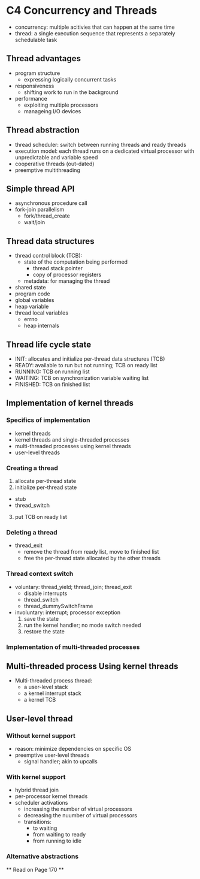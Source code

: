 # C4 Concurrency and Threads
- concurrency: multiple acitivies that can happen at the same time
- thread: a single execution sequence that represents a separately schedulable task

## Thread advantages
- program structure
  - expressing logically concurrent tasks
- responsiveness
  - shifting work to run in the background
- performance
  - exploiting multiple processors
  - manageing I/O devices

## Thread abstraction
- thread scheduler: switch between running threads and ready threads
- execution model: each thread runs on a dedicated virtual processor with unpredictable and variable speed
- cooperative threads (out-dated)
- preemptive multithreading

## Simple thread API
- asynchronous procedure call
- fork-join parallelism
  - fork/thread_create
  - wait/join

## Thread data structures
- thread control block (TCB):
  - state of the computation being performed
    - thread stack pointer
    - copy of processor registers
  - metadata: for managing the thread
-  shared state
  - program code
  - global variables
  - heap variable
- thread local variables
  - errno
  - heap internals

## Thread life cycle state
- INIT: allocates and initialize per-thread data structures (TCB) 
- READY: available to run but not running; TCB on ready list
- RUNNING: TCB on running list
- WAITING: TCB on synchronization variable waiting list
- FINISHED: TCB on finished list

## Implementation of kernel threads
### Specifics of implementation
- kernel threads
- kernel threads and single-threaded processes
- multi-threaded processes using kernel threads
- user-level threads

### Creating a thread
1. allocate per-thread state
2. initialize per-thread state
  - stub
  - thread_switch
3. put TCB on ready list

### Deleting a thread
- thread_exit
  - remove the thread from ready list, move to finished list
  - free the per-thread state allocated by the other threads

### Thread context switch
- voluntary: thread_yield; thread_join; thread_exit
  - disable interrupts
  - thread_switch
  - thread_dummySwitchFrame
- involuntary: interrupt; processor exception
  1. save the state
  2. run the kernel handler; no mode switch needed
  3. restore the state
  
### Implementation of multi-threaded processes 
## Multi-threaded process Using kernel threads
- Multi-threaded process thread:
  - a user-level stack
  - a kernel interrupt stack
  - a kernel TCB

## User-level thread
### Without kernel support
- reason: minimize dependencies on specific OS
- preemptive user-level threads
  - signal handler; akin to upcalls

### With kernel support
- hybrid thread join
- per-processor kernel threads
- scheduler activations
  - increasing the number of virtual processors
  - decreasing the nuumber of virtual processors
  - transitions:
    - to waiting
    - from waiting to ready
    - from running to idle
  
### Alternative abstractions


** Read on Page 170 **
